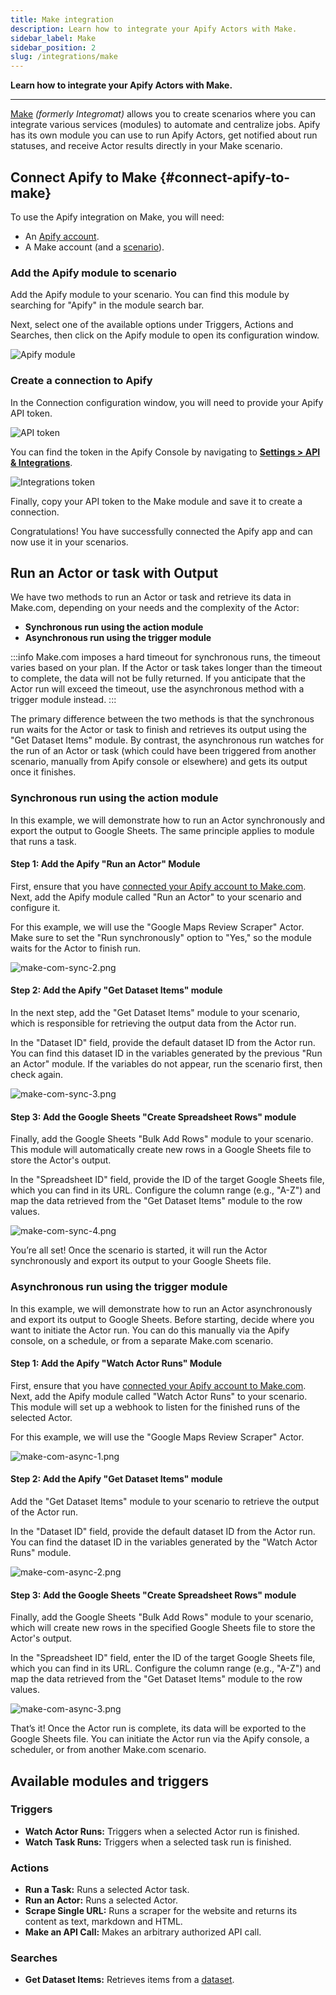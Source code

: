 ```yaml
---
title: Make integration
description: Learn how to integrate your Apify Actors with Make.
sidebar_label: Make
sidebar_position: 2
slug: /integrations/make
---
```


**Learn how to integrate your Apify Actors with Make.**

---

[Make](https://www.make.com/) *(formerly Integromat)* allows you to create scenarios where you can integrate various services (modules) to automate and centralize jobs. Apify has its own module you can use to run Apify Actors, get notified about run statuses, and receive Actor results directly in your Make scenario.

## Connect Apify to Make {#connect-apify-to-make}

To use the Apify integration on Make, you will need:

- An [Apify account](https://console.apify.com/).
- A Make account (and a [scenario](https://www.make.com/en/help/scenarios/creating-a-scenario)).

### Add the Apify module to scenario

Add the Apify module to your scenario. You can find this module by searching for "Apify" in the module search bar.

Next, select one of the available options under Triggers, Actions and Searches, then click on the Apify module to open its configuration window.

![Apify module](../images/apify-module.png)

### Create a connection to Apify

In the Connection configuration window, you will need to provide your Apify API token.

![API token](../images/apify-token.png)

You can find the token in the Apify Console by navigating to **[Settings > API & Integrations](https://console.apify.com/settings/integrations)**.

![Integrations token](../images/apify-integrations-token.png)

Finally, copy your API token to the Make module and save it to create a connection.

Congratulations! You have successfully connected the Apify app and can now use it in your scenarios.

## Run an Actor or task with Output

We have two methods to run an Actor or task and retrieve its data in Make.com, depending on your needs and the complexity of the Actor:

- **Synchronous run using the action module**
- **Asynchronous run using the trigger module**

:::info
Make.com imposes a hard timeout for synchronous runs, the timeout varies based on your plan. If the Actor or task takes longer than the timeout to complete, the data will not be fully returned.
If you anticipate that the Actor run will exceed the timeout, use the asynchronous method with a trigger module instead.
:::

The primary difference between the two methods is that the synchronous run waits for the Actor or task to finish and retrieves its output using the "Get Dataset Items" module. By contrast, the asynchronous run watches for the run of an Actor or task (which could have been triggered from another scenario, manually from Apify console or elsewhere) and gets its output once it finishes.

### Synchronous run using the action module

In this example, we will demonstrate how to run an Actor synchronously and export the output to Google Sheets.
The same principle applies to module that runs a task.

#### Step 1: Add the Apify "Run an Actor" Module

First, ensure that you have [connected your Apify account to Make.com](#create-a-connection-to-apify).
Next, add the Apify module called "Run an Actor" to your scenario and configure it.

For this example, we will use the "Google Maps Review Scraper" Actor.
Make sure to set the "Run synchronously" option to "Yes," so the module waits for the Actor to finish run.

![make-com-sync-2.png](../images/make-com/make-com-sync-2.png)

#### Step 2: Add the Apify "Get Dataset Items" module

In the next step, add the "Get Dataset Items" module to your scenario, which is responsible for retrieving the output data from the Actor run.

In the "Dataset ID" field, provide the default dataset ID from the Actor run.
You can find this dataset ID in the variables generated by the previous "Run an Actor" module. If the variables do not appear, run the scenario first, then check again.

![make-com-sync-3.png](../images/make-com/make-com-sync-3.png)

#### Step 3: Add the Google Sheets "Create Spreadsheet Rows" module

Finally, add the Google Sheets "Bulk Add Rows" module to your scenario. This module will automatically create new rows in a Google Sheets file to store the Actor's output.

In the "Spreadsheet ID" field, provide the ID of the target Google Sheets file, which you can find in its URL. Configure the column range (e.g., "A-Z") and map the data retrieved from the "Get Dataset Items" module to the row values.

![make-com-sync-4.png](../images/make-com/make-com-sync-4.png)

You’re all set! Once the scenario is started, it will run the Actor synchronously and export its output to your Google Sheets file.

### Asynchronous run using the trigger module

In this example, we will demonstrate how to run an Actor asynchronously and export its output to Google Sheets.
Before starting, decide where you want to initiate the Actor run. You can do this manually via the Apify console, on a schedule, or from a separate Make.com scenario.

#### Step 1: Add the Apify "Watch Actor Runs" Module

First, ensure that you have [connected your Apify account to Make.com](#create-a-connection-to-apify).
Next, add the Apify module called "Watch Actor Runs" to your scenario. This module will set up a webhook to listen for the finished runs of the selected Actor.

For this example, we will use the "Google Maps Review Scraper" Actor.

![make-com-async-1.png](../images/make-com/make-com-async-1.png)

#### Step 2: Add the Apify "Get Dataset Items" module

Add the "Get Dataset Items" module to your scenario to retrieve the output of the Actor run.

In the "Dataset ID" field, provide the default dataset ID from the Actor run. You can find the dataset ID in the variables generated by the "Watch Actor Runs" module.

![make-com-async-2.png](../images/make-com/make-com-async-2.png)

#### Step 3: Add the Google Sheets "Create Spreadsheet Rows" module

Finally, add the Google Sheets "Bulk Add Rows" module to your scenario, which will create new rows in the specified Google Sheets file to store the Actor's output.

In the "Spreadsheet ID" field, enter the ID of the target Google Sheets file, which you can find in its URL. Configure the column range (e.g., "A-Z") and map the data retrieved from the "Get Dataset Items" module to the row values.

![make-com-async-3.png](../images/make-com/make-com-async-3.png)

That’s it! Once the Actor run is complete, its data will be exported to the Google Sheets file.
You can initiate the Actor run via the Apify console, a scheduler, or from another Make.com scenario.

## Available modules and triggers

### Triggers

- **Watch Actor Runs:** Triggers when a selected Actor run is finished.
- **Watch Task Runs:** Triggers when a selected task run is finished.

### Actions

- **Run a Task:** Runs a selected Actor task.
- **Run an Actor:** Runs a selected Actor.
- **Scrape Single URL:** Runs a scraper for the website and returns its content as text, markdown and HTML.
- **Make an API Call:** Makes an arbitrary authorized API call.

### Searches

- **Get Dataset Items:** Retrieves items from a [dataset](/platform/storage/dataset).
